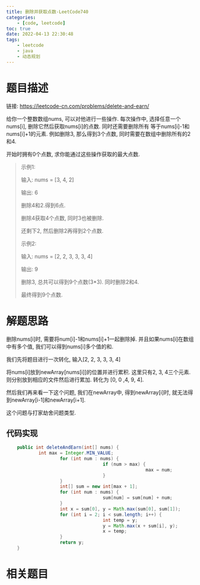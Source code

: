 ```yaml
---
title: 删除并获取点数-LeetCode740
categories: 
	- [code, leetcode]
toc: true
date: 2022-04-13 22:30:48
tags:
	- leetcode
	- java
	- 动态规划
---
```


# 题目描述

链接: https://leetcode-cn.com/problems/delete-and-earn/

给你一个整数数组nums, 可以对他进行一些操作. 每次操作中, 选择任意一个nums[i], 删除它然后获取nums[i]的点数. 同时还需要删除所有 等于nums[i]-1和nums[i]+1的元素. 例如删除3, 那么得到3个点数, 同时需要在数组中删除所有的2和4.

开始时拥有0个点数, 求你能通过这些操作获取的最大点数.

> 示例1:
>
> 输入: nums = [3, 4, 2]
>
> 输出: 6
>
> 删除4和2.得到6点.
>
> 删除4获取4个点数, 同时3也被删除.
>
> 还剩下2, 然后删除2再得到2个点数.
>
> 示例2:
>
> 输入: nums = [2, 2, 3, 3, 3, 4]
>
> 输出: 9
>
> 删除3, 总共可以得到9个点数(3*3). 同时删除2和4.
>
> 最终得到9个点数.

<!--more-->

# 解题思路

删除nums[i]时, 需要将num[i]-1和nums[i]+1一起删除掉. 并且如果nums[i]在数组中有多个值, 我们可以得到nums[i]多个值的和.

我们先将题目进行一次转化, 输入[2, 2, 3, 3, 3, 4]

将nums[i]放到newArray[nums[i]]的位置并进行累积. 这里只有2, 3, 4三个元素. 则分别放到相应的文件然后进行累加. 转化为 [0, 0 ,4, 9, 4]. 

然后我们再来看一下这个问题, 我们在newArray中, 得到newArray[i]时, 就无法得到newArray[i-1]和newArray[i+1].

这个问题与打家劫舍问题类型.

## 代码实现

```java
	public int deleteAndEarn(int[] nums) {
    		int max = Integer.MIN_VALUE;
		    		for (int num : nums) {
    		    					if (num > max) {
        				    						max = num;
    					    		}
    				}
    				int[] sum = new int[max + 1];
    				for (int num : nums) {
    		    					sum[num] = sum[num] + num;
    				}
    				int x = sum[0], y = Math.max(sum[0], sum[1]);
    				for (int i = 2; i < sum.length; i++) {
    		    					int temp = y;
    		    					y = Math.max(x + sum[i], y);
    		    					x = temp;
    				}
    				return y;
	}
```

# 相关题目

